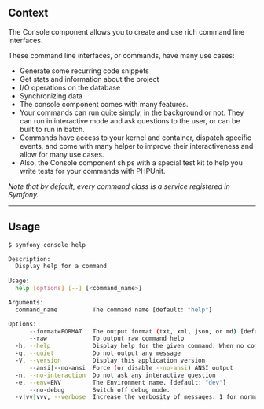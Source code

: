 ## Context

The Console component allows you to create and use rich command line interfaces.

These command line interfaces, or commands, have many use cases:
- Generate some recurring code snippets
- Get stats and information about the project
- I/O operations on the database
- Synchronizing data
- The console component comes with many features.
- Your commands can run quite simply, in the background or not. They can run in interactive mode and ask questions to the user, or can be built to run in batch.
- Commands have access to your kernel and container, dispatch specific events, and come with many helper to improve their interactiveness and allow for many use cases.
- Also, the Console component ships with a special test kit to help you write tests for your commands with PHPUnit.

_Note that by default, every command class is a service registered in Symfony._

---

## Usage

```bash
$ symfony console help

Description:
  Display help for a command          
                                      
Usage:                                
  help [options] [--] [<command_name>]

Arguments:
  command_name          The command name [default: "help"]

Options:
      --format=FORMAT   The output format (txt, xml, json, or md) [default: "txt"]
      --raw             To output raw command help
  -h, --help            Display help for the given command. When no command is given display help for the list command
  -q, --quiet           Do not output any message
  -V, --version         Display this application version
      --ansi|--no-ansi  Force (or disable --no-ansi) ANSI output
  -n, --no-interaction  Do not ask any interactive question
  -e, --env=ENV         The Environment name. [default: "dev"]
      --no-debug        Switch off debug mode.
  -v|vv|vvv, --verbose  Increase the verbosity of messages: 1 for normal output, 2 for more verbose output and 3 for debug
```
